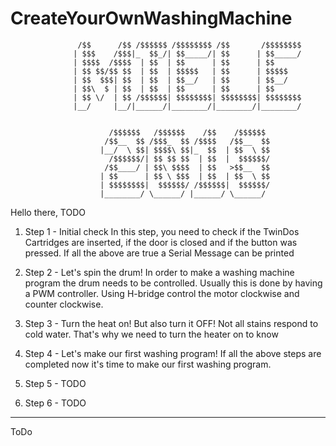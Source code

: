# CreateYourOwnWashingMachine


                   /$$      /$$ /$$$$$$ /$$$$$$$$ /$$       /$$$$$$$$                    
                  | $$$    /$$$|_  $$_/| $$_____/| $$      | $$_____/                    
                  | $$$$  /$$$$  | $$  | $$      | $$      | $$                          
                  | $$ $$/$$ $$  | $$  | $$$$$   | $$      | $$$$$                       
                  | $$  $$$| $$  | $$  | $$__/   | $$      | $$__/                       
                  | $$\  $ | $$  | $$  | $$      | $$      | $$                          
                  | $$ \/  | $$ /$$$$$$| $$$$$$$$| $$$$$$$$| $$$$$$$$                    
                  |__/     |__/|______/|________/|________/|________/                    

				  
                          /$$$$$$   /$$$$$$    /$$    /$$$$$$                            
                         /$$__  $$ /$$$_  $$ /$$$$   /$$__  $$                           
                        |__/  \ $$| $$$$\ $$|_  $$  | $$  \ $$                           
                          /$$$$$$/| $$ $$ $$  | $$  |  $$$$$$/                           
                         /$$____/ | $$\ $$$$  | $$   >$$__  $$                           
                        | $$      | $$ \ $$$  | $$  | $$  \ $$                           
                        | $$$$$$$$|  $$$$$$/ /$$$$$$|  $$$$$$/                           
                        |________/ \______/ |______/ \______/                            
                                                                                         
                                                                                         
                                                                                         
Hello there,
TODO

1. Step 1 - Initial check
	In this step, you need to check if the TwinDos Cartridges are inserted, if the door is closed 
	and if the button was pressed. If all the above are true a Serial Message can be printed

2. Step 2 - Let's spin the drum!
	In order to make a washing machine program the drum needs to be controlled. Usually this is done 
	by having a PWM controller. Using H-bridge control the motor clockwise and counter clockwise. 

3. Step 3 - Turn the heat on! But also turn it OFF!
	Not all stains respond to cold water. That's why we need to turn the heater on
	to know 
4. Step 4 - Let's make our first washing program! If all the above steps are completed now it's time 
   to make our first washing program.
5. Step 5 - TODO
6. Step 6 - TODO

--------------
ToDo

